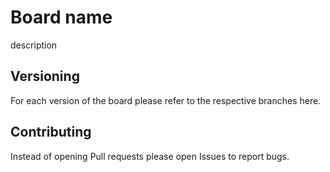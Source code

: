 # Board name

description

## Versioning

For each version of the board please refer to the respective branches here.

## Contributing

Instead of opening Pull requests please open Issues to report bugs.